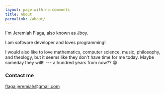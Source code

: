 ```yaml
---
layout: page-with-no-comments
title: About
permalink: /about/
---
```


<!--
<div class="float-right">
    <img src="/images/jboy-with-starfish(200x200).jpg" />
</div>

<div class="sidebar">
    <img src="/images/Jboy2017-Real-2(200x200).jpg" width="70px" />
</div>
-->

I'm Jeremiah Flaga, also known as Jboy.

I am software developer and loves programming!

I would also like to love mathematics, computer science, music, philosophy, and theology, but it seems like they don't have time for me today. Maybe someday they will!! --- a hundred years from now?? :grin:

<!--
I have created an online [resum&eacute;](/resume/), in case you are interested in hiring me. :smile:
-->

### Contact me

[flaga.jeremiah@gmail.com](mailto:flaga.jeremiah@gmail.com)

<!--
King Solomon said that the whole duty of man is to serve God and keep his commandments. We failed on that. But the good news is that someone else did them for us.
-->

<!--
I would someday like to be involved in software projects whose team members likes to practice TDD and who agrees with Uncle Bob Martin on his [_expectations on programmers_](/2017/05/13/expecting-professionalism-by-uncle-bob-martin/).

<small>_I also love music and is able to play simple piano (I'm not an expert on the piano :smile: )_</small>
-->

<!--
 If you have a greenfield software project and needs a team member who thinks (_or wants to think_) like that, please [contact me](mailto:flaga.jeremiah@gmail.com).

### More Information

For more information about why I started this blog, please read [my first post on this blog](/2017/03/12/moving-my-blog-to-github-again/).

My GitHub account: [github.com/jeremiahflaga](https://github.com/jeremiahflaga)

Old GitHub accounts: [github.com/jboyflaga](https://github.com/jboyflaga), [github.com/jboyflaga2](https://github.com/jboyflaga2)

-->

